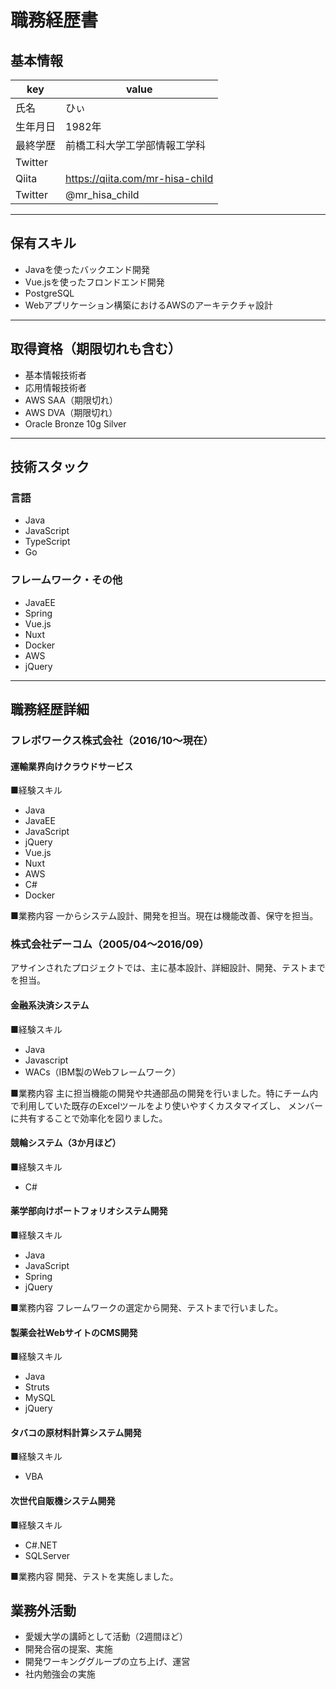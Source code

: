 # 職務経歴書

## 基本情報

|key|value|
|---|---|
|氏名|ひぃ|
|生年月日|1982年|
|最終学歴|前橋工科大学工学部情報工学科|
|Twitter||
|Qiita|https://qiita.com/mr-hisa-child|
|Twitter|@mr_hisa_child|

---

## 保有スキル

- Javaを使ったバックエンド開発
- Vue.jsを使ったフロンドエンド開発
- PostgreSQL
- Webアプリケーション構築におけるAWSのアーキテクチャ設計

---

## 取得資格（期限切れも含む）

- 基本情報技術者
- 応用情報技術者
- AWS SAA（期限切れ）
- AWS DVA（期限切れ）
- Oracle Bronze 10g Silver

---

## 技術スタック

### 言語

- Java
- JavaScript
- TypeScript
- Go

### フレームワーク・その他

- JavaEE
- Spring
- Vue.js
- Nuxt
- Docker
- AWS
- jQuery

---

## 職務経歴詳細

### フレボワークス株式会社（2016/10〜現在）

#### 運輸業界向けクラウドサービス
■経験スキル
- Java
- JavaEE
- JavaScript
- jQuery
- Vue.js
- Nuxt
- AWS
- C#
- Docker

■業務内容
一からシステム設計、開発を担当。現在は機能改善、保守を担当。

### 株式会社デーコム（2005/04〜2016/09）
アサインされたプロジェクトでは、主に基本設計、詳細設計、開発、テストまでを担当。

#### 金融系決済システム
■経験スキル
- Java
- Javascript
- WACs（IBM製のWebフレームワーク）

■業務内容
主に担当機能の開発や共通部品の開発を行いました。特にチーム内で利用していた既存のExcelツールをより使いやすくカスタマイズし、
メンバーに共有することで効率化を図りました。

#### 競輪システム（3か月ほど）

■経験スキル
- C#

#### 薬学部向けポートフォリオシステム開発

■経験スキル
- Java
- JavaScript
- Spring
- jQuery

■業務内容
フレームワークの選定から開発、テストまで行いました。

#### 製薬会社WebサイトのCMS開発

■経験スキル
- Java
- Struts
- MySQL
- jQuery

#### タバコの原材料計算システム開発
■経験スキル
- VBA

#### 次世代自販機システム開発
■経験スキル
- C#.NET
- SQLServer

■業務内容
開発、テストを実施しました。

## 業務外活動

- 愛媛大学の講師として活動（2週間ほど）
- 開発合宿の提案、実施
- 開発ワーキンググループの立ち上げ、運営
- 社内勉強会の実施
